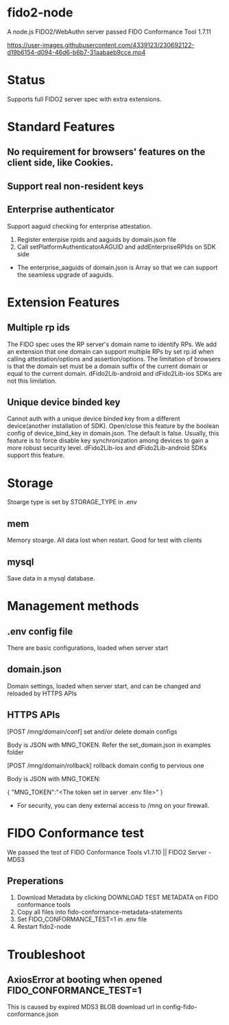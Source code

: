 # fido2-node
A node.js FIDO2/WebAuthn server passed FIDO Conformance Tool 1.7.11

https://user-images.githubusercontent.com/4339123/230692122-d19b6154-d094-46d6-b6b7-31aabaeb9cce.mp4


# Status
Supports full FIDO2 server spec with extra extensions.

# Standard Features
## No requirement for browsers' features on the client side, like Cookies.

## Support real non-resident keys

## Enterprise authenticator
Support aaguid checking for enterprise attestation.
1. Register enterpise rpids and aaguids by domain.json file
2. Call setPlatformAuthenticatorAAGUID and addEnterpriseRPIds on SDK side

* The enterprise_aaguids of domain.json is Array so that we can support the seamless upgrade of aaguids.

# Extension Features

## Multiple rp ids
The FIDO spec uses the RP server's domain name to identify RPs. We add an extension that one domain can support multiple RPs by set rp.id when calling attestation/options and assertion/options.
The limitation of browsers is that the domain set must be a domain suffix of the current domain or equal to the current domain.
dFido2Lib-android and dFido2Lib-ios SDKs are not this limilation.

## Unique device binded key
Cannot auth with a unique device binded key from a different device(another installation of SDK).
Open/close this feature by the boolean config of device_bind_key in domain.json. The default is false.
Usually, this feature is to force disable key synchronization among devices to gain a more robust security level.
dFido2Lib-ios and dFido2Lib-android SDKs support this feature.

# Storage
Stoarge type is set by STORAGE_TYPE in .env

## mem
Memory stoarge. All data lost when restart. Good for test with clients

## mysql
Save data in a mysql database.

# Management methods

## .env config file
There are basic configurations, loaded when server start

## domain.json
Domain settings, loaded when server start, and can be changed and reloaded by HTTPS APIs

## HTTPS APIs

[POST /mng/domain/conf] set and/or delete domain configs

Body is JSON with MNG_TOKEN. Refer the set_domain.json in examples folder

[POST /mng/domain/rollback] rollback domain config to pervious one

Body is JSON with MNG_TOKEN:

{
    "MNG_TOKEN":"<The token set in server .env file>"
}

* For security, you can deny external access to /mng on your firewall.

# FIDO Conformance test
We passed the test of FIDO Conformance Tools v1.7.10 || FIDO2 Server - MDS3

## Preperations
1. Download Metadata by clicking DOWNLOAD TEST METADATA on FIDO conformance tools
2. Copy all files into fido-conformance-metadata-statements
3. Set FIDO_CONFORMANCE_TEST=1 in .env file
4. Restart fido2-node

# Troubleshoot
## AxiosError at booting when opened FIDO_CONFORMANCE_TEST=1
This is caused by expired MDS3 BLOB download url in config-fido-conformance.json